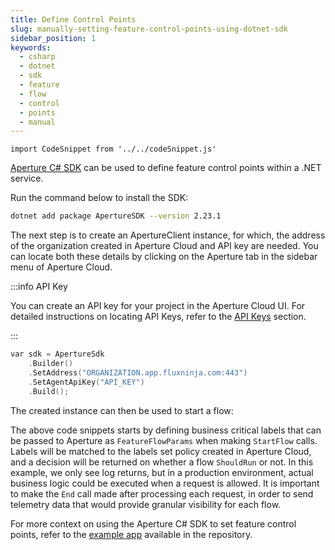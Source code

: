 ```yaml
---
title: Define Control Points
slug: manually-setting-feature-control-points-using-dotnet-sdk
sidebar_position: 1
keywords:
  - csharp
  - dotnet
  - sdk
  - feature
  - flow
  - control
  - points
  - manual
---
```


```mdx-code-block
import CodeSnippet from '../../codeSnippet.js'
```

[Aperture C# SDK](https://www.nuget.org/packages/ApertureSDK/) can be used to
define feature control points within a .NET service.

Run the command below to install the SDK:

```bash
dotnet add package ApertureSDK --version 2.23.1
```

The next step is to create an ApertureClient instance, for which, the address of
the organization created in Aperture Cloud and API key are needed. You can
locate both these details by clicking on the Aperture tab in the sidebar menu of
Aperture Cloud.

:::info API Key

You can create an API key for your project in the Aperture Cloud UI. For
detailed instructions on locating API Keys, refer to the [API Keys][api-keys]
section.

:::

```cpp
var sdk = ApertureSdk
    .Builder()
    .SetAddress("ORGANIZATION.app.fluxninja.com:443")
    .SetAgentApiKey("API_KEY")
    .Build();
```

The created instance can then be used to start a flow:

<CodeSnippet lang="cs" snippetName="handleRequest" highlightLanguage="cpp"/>

The above code snippets starts by defining business critical labels that can be
passed to Aperture as `FeatureFlowParams` when making `StartFlow` calls. Labels
will be matched to the labels set policy created in Aperture Cloud, and a
decision will be returned on whether a flow `ShouldRun` or not. In this example,
we only see log returns, but in a production environment, actual business logic
could be executed when a request is allowed. It is important to make the `End`
call made after processing each request, in order to send telemetry data that
would provide granular visibility for each flow.

For more context on using the Aperture C# SDK to set feature control points,
refer to the [example app][example] available in the repository.

[example]: https://github.com/fluxninja/aperture-csharp/tree/main/Examples
[api-keys]: /reference/cloud-ui/api-keys.md
